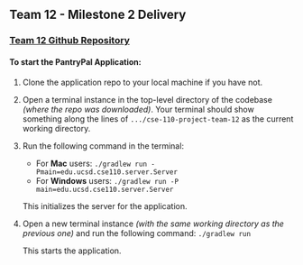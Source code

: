 ## Team 12 - Milestone 2 Delivery

### [Team 12 Github Repository](https://github.com/ucsd-cse110-fa23/cse-110-project-team-12)

#### To start the PantryPal Application:

1. Clone the application repo to your local machine if you have not.
2. Open a terminal instance in the top-level directory of the codebase *(where the repo was downloaded)*. Your terminal should show something along the lines of `.../cse-110-project-team-12` as the current working directory.
3. Run the following command in the terminal:
    - For **Mac** users: `./gradlew run -Pmain=edu.ucsd.cse110.server.Server`
    - For **Windows** users: `./gradlew run -P main=edu.ucsd.cse110.server.Server`

    This initializes the server for the application.
4. Open a new terminal instance *(with the same working directory as the previous one)* and run the following command: `./gradlew run`

    This starts the application.